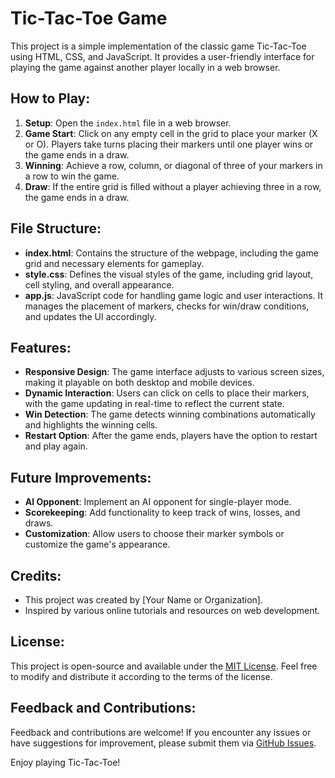 # Tic-Tac-Toe Game

This project is a simple implementation of the classic game Tic-Tac-Toe using HTML, CSS, and JavaScript. It provides a user-friendly interface for playing the game against another player locally in a web browser.

## How to Play:
1. **Setup**: Open the `index.html` file in a web browser.
2. **Game Start**: Click on any empty cell in the grid to place your marker (X or O). Players take turns placing their markers until one player wins or the game ends in a draw.
3. **Winning**: Achieve a row, column, or diagonal of three of your markers in a row to win the game.
4. **Draw**: If the entire grid is filled without a player achieving three in a row, the game ends in a draw.

## File Structure:
- **index.html**: Contains the structure of the webpage, including the game grid and necessary elements for gameplay.
- **style.css**: Defines the visual styles of the game, including grid layout, cell styling, and overall appearance.
- **app.js**: JavaScript code for handling game logic and user interactions. It manages the placement of markers, checks for win/draw conditions, and updates the UI accordingly.

## Features:
- **Responsive Design**: The game interface adjusts to various screen sizes, making it playable on both desktop and mobile devices.
- **Dynamic Interaction**: Users can click on cells to place their markers, with the game updating in real-time to reflect the current state.
- **Win Detection**: The game detects winning combinations automatically and highlights the winning cells.
- **Restart Option**: After the game ends, players have the option to restart and play again.

## Future Improvements:
- **AI Opponent**: Implement an AI opponent for single-player mode.
- **Scorekeeping**: Add functionality to keep track of wins, losses, and draws.
- **Customization**: Allow users to choose their marker symbols or customize the game's appearance.

## Credits:
- This project was created by [Your Name or Organization].
- Inspired by various online tutorials and resources on web development.

## License:
This project is open-source and available under the [MIT License](https://opensource.org/licenses/MIT). Feel free to modify and distribute it according to the terms of the license.

## Feedback and Contributions:
Feedback and contributions are welcome! If you encounter any issues or have suggestions for improvement, please submit them via [GitHub Issues](https://github.com/yourusername/tic-tac-toe/issues).

Enjoy playing Tic-Tac-Toe!
